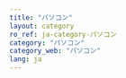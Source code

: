 ```yaml
---
title: "パソコン"
layout: category
ro_ref: ja-category-パソコン
category: "パソコン"
category_web: "パソコン"
lang: ja
---
```

